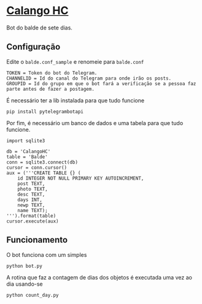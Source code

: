 # [Calango HC](https://calango.club)

Bot do balde de sete dias.

## Configuração

Edite o `balde.conf_sample` e renomeie para `balde.conf`

```
TOKEN = Token do bot do Telegram.
CHANNELID = Id do canal do Telegram para onde irão os posts.
GROUPID = Id do grupo em que o bot fará a verificação se a pessoa faz parte antes de fazer a postagem.
```

É necessário ter a lib instalada para que tudo funcione

`pip install pytelegrambotapi`

Por fim, é necessário um banco de dados e uma tabela para que tudo funcione.

```
import sqlite3

db = 'CalangoHC'
table = 'Balde'
conn = sqlite3.connect(db)
cursor = conn.cursor()
aux = ('''CREATE TABLE {} (
    id INTEGER NOT NULL PRIMARY KEY AUTOINCREMENT,
    post TEXT,
    photo TEXT,
    desc TEXT,
    days INT,
    newp TEXT,
    name TEXT);
''').format(table)
cursor.execute(aux)
```

## Funcionamento

O bot funciona com um simples 

`python bot.py`

A rotina que faz a contagem de dias dos objetos é executada uma vez ao dia usando-se

`python count_day.py`
